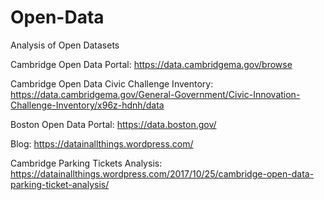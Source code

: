 # Open-Data
Analysis of Open Datasets

Cambridge Open Data Portal: https://data.cambridgema.gov/browse

Cambridge Open Data Civic Challenge Inventory: https://data.cambridgema.gov/General-Government/Civic-Innovation-Challenge-Inventory/x96z-hdnh/data

Boston Open Data Portal: https://data.boston.gov/



Blog: https://datainallthings.wordpress.com/

Cambridge Parking Tickets Analysis: https://datainallthings.wordpress.com/2017/10/25/cambridge-open-data-parking-ticket-analysis/




